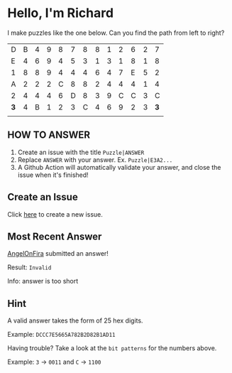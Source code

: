 # Hello, I'm Richard

I make puzzles like the one below. Can you find the path from left to right?

| | | | | | | | | | | | | |
|-|-|-|-|-|-|-|-|-|-|-|-|-|
|D|B|4|9|8|7|8|8|1|2|6|2|7|
|E|4|6|9|4|5|3|1|3|1|8|1|8|
|1|8|8|9|4|4|4|6|4|7|E|5|2|
|A|2|2|2|C|8|8|2|4|4|4|1|4|
|2|4|4|4|6|D|8|3|9|C|C|3|C|
|**3**|4|B|1|2|3|C|4|6|9|2|3|**3**|
| | | | | | | | | | | | | |


## HOW TO ANSWER

1. Create an issue with the title `Puzzle|ANSWER`
2. Replace `ANSWER` with your answer. Ex. `Puzzle|E3A2...`
3. A Github Action will automatically validate your answer, and close the issue when it's finished!

## Create an Issue

Click [here](https://github.com/strawstack/strawstack/issues/new) to create a new issue.

## Most Recent Answer

[AngelOnFira](https://www.github.com/AngelOnFira) submitted an answer!

Result: `Invalid`

Info: answer is too short

## Hint

A valid answer takes the form of 25 hex digits. 

Example: `DCCC7E5665A782B2D82B1AD11`

Having trouble? Take a look at the `bit patterns` for the numbers above.

Example: `3` -> `0011` and `C` -> `1100`
